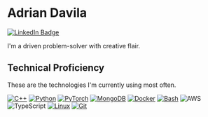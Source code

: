# Adrian Davila

[![LinkedIn Badge](https://img.shields.io/badge/-LinkedIn-blue?style=flat&logo=Linkedin&logoColor=white&link=https://www.linkedin.com/in/adriandavila1/)](https://www.linkedin.com/in/adriandavila1/)

I'm a driven problem-solver with creative flair.

## Technical Proficiency

These are the technologies I'm currently using most often.

[![C++](https://img.shields.io/badge/-C++-grey?style=flat&logo=cplusplus&logoColor=blue)]()
[![Python](https://img.shields.io/badge/-Python-grey?style=flat&logo=python&logoColor=yellow)]()
[![PyTorch](https://img.shields.io/badge/-PyTorch-gray?style=flat&logo=pytorch)]()
[![MongoDB](https://img.shields.io/badge/-MongoDB-gray?style=flat&logo=mongodb)]()
[![Docker](https://img.shields.io/badge/-Docker-gray?style=flat&logo=docker)]()
[![Bash](https://img.shields.io/badge/-Bash-gray?style=flat&logo=gnubash)]()
![AWS](https://img.shields.io/badge/-AWS-gray?style=flat&logo=amazonaws&logoColor=ff9900)
![TypeScript](https://img.shields.io/badge/-TypeScript-gray?style=flat&logo=typescript)
[![Linux](https://img.shields.io/badge/-Linux-gray?style=flat&logo=linux)]()
[![Git](https://img.shields.io/badge/-Git-gray?style=flat&logo=git)]()
